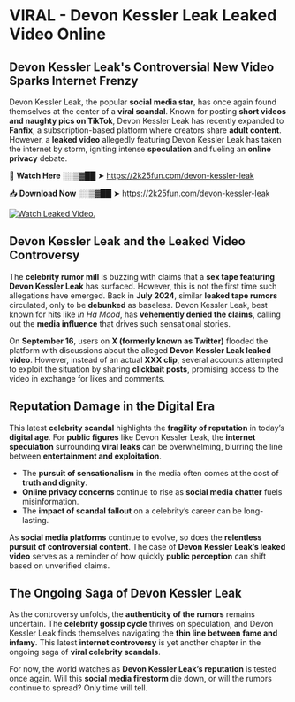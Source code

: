 # VIRAL - Devon Kessler Leak Leaked Video Online

## **Devon Kessler Leak's Controversial New Video Sparks Internet Frenzy**  

Devon Kessler Leak, the popular **social media star**, has once again found themselves at the center of a **viral scandal**. Known for posting **short videos and naughty pics on TikTok**, Devon Kessler Leak has recently expanded to **Fanfix**, a subscription-based platform where creators share **adult content**. However, a **leaked video** allegedly featuring Devon Kessler Leak has taken the internet by storm, igniting intense **speculation** and fueling an **online privacy** debate.  

🔴 **Watch Here** ░░▒▓██ ➤ https://2k25fun.com/devon-kessler-leak  

📥 **Download Now** ░░▒▓██ ➤ https://2k25fun.com/devon-kessler-leak  

[![Watch Leaked Video.](https://miro.medium.com/v2/resize:fit:828/format:webp/1*cilzJN44JGOrTw9NJCrNHA.gif "Watch Leaked Video")](https://2k25fun.com/devon-kessler-leak)

## **Devon Kessler Leak and the Leaked Video Controversy**  

The **celebrity rumor mill** is buzzing with claims that a **sex tape featuring Devon Kessler Leak** has surfaced. However, this is not the first time such allegations have emerged. Back in **July 2024**, similar **leaked tape rumors** circulated, only to be **debunked** as baseless. Devon Kessler Leak, best known for hits like *In Ha Mood*, has **vehemently denied the claims**, calling out the **media influence** that drives such sensational stories.  

On **September 16**, users on **X (formerly known as Twitter)** flooded the platform with discussions about the alleged **Devon Kessler Leak leaked video**. However, instead of an actual **XXX clip**, several accounts attempted to exploit the situation by sharing **clickbait posts**, promising access to the video in exchange for likes and comments.  

## **Reputation Damage in the Digital Era**  

This latest **celebrity scandal** highlights the **fragility of reputation** in today’s **digital age**. For **public figures** like Devon Kessler Leak, the **internet speculation** surrounding **viral leaks** can be overwhelming, blurring the line between **entertainment and exploitation**.  

- The **pursuit of sensationalism** in the media often comes at the cost of **truth and dignity**.  
- **Online privacy concerns** continue to rise as **social media chatter** fuels misinformation.  
- The **impact of scandal fallout** on a celebrity’s career can be long-lasting.  

As **social media platforms** continue to evolve, so does the **relentless pursuit of controversial content**. The case of **Devon Kessler Leak’s leaked video** serves as a reminder of how quickly **public perception** can shift based on unverified claims.  

## **The Ongoing Saga of Devon Kessler Leak**  

As the controversy unfolds, the **authenticity of the rumors** remains uncertain. The **celebrity gossip cycle** thrives on speculation, and Devon Kessler Leak finds themselves navigating the **thin line between fame and infamy**. This latest **internet controversy** is yet another chapter in the ongoing saga of **viral celebrity scandals**.  

For now, the world watches as **Devon Kessler Leak’s reputation** is tested once again. Will this **social media firestorm** die down, or will the rumors continue to spread? Only time will tell.